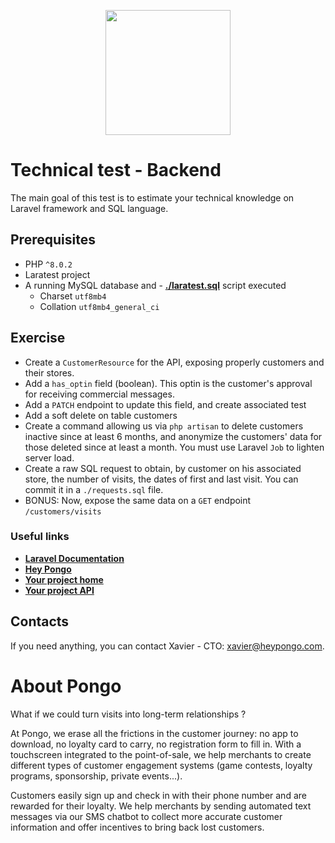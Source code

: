 <p align="center"><a href="https://www.heypongo.com" target="_blank"><img src="https://media-exp1.licdn.com/dms/image/C4D0BAQH0yJhTeZNz2A/company-logo_200_200/0/1649235360307?e=2147483647&v=beta&t=-U0q3S5Ky0kR_GAcQv5KwWVNQIB4RBKmoFTk6BCXEyc" width="200"></a></p>

# Technical test - Backend

The main goal of this test is to estimate your technical knowledge on Laravel framework and SQL language.

## Prerequisites

- PHP `^8.0.2`
- Laratest project
- A running MySQL database and - **[./laratest.sql](./laratest.sql)** script executed
  - Charset `utf8mb4`
  - Collation `utf8mb4_general_ci`

## Exercise

- Create a `CustomerResource` for the API, exposing properly customers and their stores.
- Add a `has_optin` field (boolean). This optin is the customer's approval for receiving commercial messages.
- Add a `PATCH` endpoint to update this field, and create associated test
- Add a soft delete on table customers
- Create a command allowing us via `php artisan` to delete customers inactive since at least 6 months, and anonymize the customers' data for those deleted since at least a month. You must use Laravel `Job` to lighten server load.
- Create a raw SQL request to obtain, by customer on his associated store, the number of visits, the dates of first and last visit. You can commit it in a `./requests.sql` file.
- BONUS: Now, expose the same data on a `GET` endpoint `/customers/visits`

### Useful links

- **[Laravel Documentation](https://laravel.com/docs/9.x)**
- **[Hey Pongo](https://www.heypongo.com)**
- **[Your project home](http://localhost:8000)**
- **[Your project API](http://localhost:8000/api/customers)**

## Contacts

If you need anything, you can contact Xavier - CTO: xavier@heypongo.com.

# About Pongo

What if we could turn visits into long-term relationships ?

At Pongo, we erase all the frictions in the customer journey: no app to download, no loyalty card to carry, no registration form to fill in. With a touchscreen integrated to the point-of-sale, we help merchants to create different types of customer engagement systems (game contests, loyalty programs, sponsorship, private events...).

Customers easily sign up and check in with their phone number and are rewarded for their loyalty. We help merchants by sending automated text messages via our SMS chatbot to collect more accurate customer information and offer incentives to bring back lost customers.
